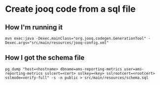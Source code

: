 Create jooq code from a sql file
================================

How I'm running it
------------------
```
mvn exec:java -Dexec.mainClass="org.jooq.codegen.GenerationTool" -Dexec.args="src/main/resources/jooq-config.xml"
```

How I got the schema file
-------------------------
```
pg_dump "host=<hostname> dbname=ams-reporting-metrics user=ams-reporting-metrics sslcert=<cert> sslkey=<key> sslrootcert=<rootcert> sslmode=verify-full" -s -n public > src/main/resources/schema.sql
```
